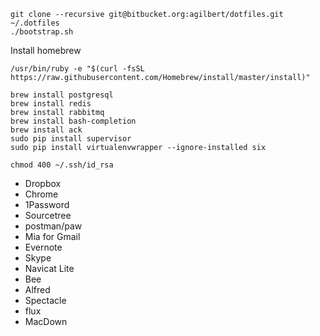 ```
git clone --recursive git@bitbucket.org:agilbert/dotfiles.git ~/.dotfiles
./bootstrap.sh
```

Install homebrew
```
/usr/bin/ruby -e "$(curl -fsSL https://raw.githubusercontent.com/Homebrew/install/master/install)"
```

```
brew install postgresql
brew install redis
brew install rabbitmq
brew install bash-completion
brew install ack
sudo pip install supervisor
sudo pip install virtualenvwrapper --ignore-installed six
```

```
chmod 400 ~/.ssh/id_rsa
```

- Dropbox
- Chrome
- 1Password
- Sourcetree
- postman/paw
- Mia for Gmail
- Evernote
- Skype
- Navicat Lite
- Bee
- Alfred
- Spectacle
- flux
- MacDown